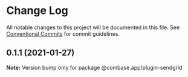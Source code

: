 # Change Log

All notable changes to this project will be documented in this file.
See [Conventional Commits](https://conventionalcommits.org) for commit guidelines.

## 0.1.1 (2021-01-27)

**Note:** Version bump only for package @combase.app/plugin-sendgrid
